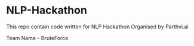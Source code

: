 # NLP-Hackathon
This repo contain code written for NLP Hackathon Organised by Parthvi.ai

Team Name - BruteForce
